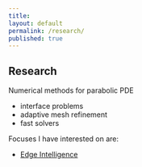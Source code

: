 ```yaml
---
title:
layout: default
permalink: /research/
published: true
---
```


## Research
Numerical methods for parabolic PDE
- interface problems
- adaptive mesh refinement
- fast solvers

Focuses I have interested on are:
- [Edge Intelligence]({{site.baseurl}}/research/edge-ai)
